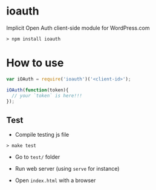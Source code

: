 ioauth
======

Implicit Open Auth client-side module for WordPress.com

```cli
> npm install ioauth
```

# How to use

```js
var iOAuth = require('ioauth')('<client-id>');

iOAuth(function(token){
  // your `token` is here!!!
});
```

## Test

* Compile testing js file

```cli
> make test
```

* Go to `test/` folder

* Run web server (using `serve` for instance)

* Open `index.html` with a browser
